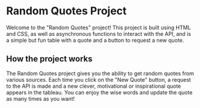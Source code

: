 # Random Quotes Project
Welcome to the "Random Quotes" project! This project is built using HTML and CSS, as well as asynchronous functions to interact with the API, and is a simple but fun table with a quote and a button to request a new quote.
## How the project works
The Random Quotes project gives you the ability to get random quotes from various sources. Each time you click on the "New Quote" button, a request to the API is made and a new clever, motivational or inspirational quote appears in the tableau. You can enjoy the wise words and update the quote as many times as you want!
